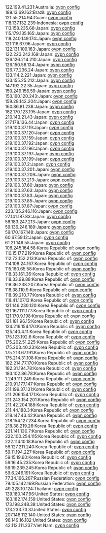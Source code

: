 122.199.41.231:Australia: [ovpn config](vpn/122_199_41_231.ovpn)  
189.13.69.162:Brazil: [ovpn config](vpn/189_13_69_162.ovpn)  
121.55.214.94:Guam: [ovpn config](vpn/121_55_214_94.ovpn)  
118.137.132.239:Indonesia: [ovpn config](vpn/118_137_132_239.ovpn)  
113.158.235.68:Japan: [ovpn config](vpn/113_158_235_68.ovpn)  
115.179.135.165:Japan: [ovpn config](vpn/115_179_135_165.ovpn)  
118.240.149.174:Japan: [ovpn config](vpn/118_240_149_174.ovpn)  
121.116.67.96:Japan: [ovpn config](vpn/121_116_67_96.ovpn)  
122.131.109.163:Japan: [ovpn config](vpn/122_131_109_163.ovpn)  
122.223.242.169:Japan: [ovpn config](vpn/122_223_242_169.ovpn)  
126.126.214.210:Japan: [ovpn config](vpn/126_126_214_210.ovpn)  
126.150.58.134:Japan: [ovpn config](vpn/126_150_58_134.ovpn)  
126.77.236.24:Japan: [ovpn config](vpn/126_77_236_24.ovpn)  
133.114.2.221:Japan: [ovpn config](vpn/133_114_2_221.ovpn)  
133.155.25.212:Japan: [ovpn config](vpn/133_155_25_212.ovpn)  
147.192.22.35:Japan: [ovpn config](vpn/147_192_22_35.ovpn)  
150.249.156.59:Japan: [ovpn config](vpn/150_249_156_59.ovpn)  
153.160.120.243:Japan: [ovpn config](vpn/153_160_120_243.ovpn)  
159.28.142.204:Japan: [ovpn config](vpn/159_28_142_204.ovpn)  
160.86.81.238:Japan: [ovpn config](vpn/160_86_81_238.ovpn)  
182.170.123.195:Japan: [ovpn config](vpn/182_170_123_195.ovpn)  
210.143.21.43:Japan: [ovpn config](vpn/210_143_21_43.ovpn)  
217.178.136.44:Japan: [ovpn config](vpn/217_178_136_44.ovpn)  
219.100.37.119:Japan: [ovpn config](vpn/219_100_37_119.ovpn)  
219.100.37.120:Japan: [ovpn config](vpn/219_100_37_120.ovpn)  
219.100.37.159:Japan: [ovpn config](vpn/219_100_37_159.ovpn)  
219.100.37.192:Japan: [ovpn config](vpn/219_100_37_192.ovpn)  
219.100.37.196:Japan: [ovpn config](vpn/219_100_37_196.ovpn)  
219.100.37.197:Japan: [ovpn config](vpn/219_100_37_197.ovpn)  
219.100.37.199:Japan: [ovpn config](vpn/219_100_37_199.ovpn)  
219.100.37.2:Japan: [ovpn config](vpn/219_100_37_2.ovpn)  
219.100.37.201:Japan: [ovpn config](vpn/219_100_37_201.ovpn)  
219.100.37.209:Japan: [ovpn config](vpn/219_100_37_209.ovpn)  
219.100.37.213:Japan: [ovpn config](vpn/219_100_37_213.ovpn)  
219.100.37.60:Japan: [ovpn config](vpn/219_100_37_60.ovpn)  
219.100.37.63:Japan: [ovpn config](vpn/219_100_37_63.ovpn)  
219.100.37.83:Japan: [ovpn config](vpn/219_100_37_83.ovpn)  
219.100.37.85:Japan: [ovpn config](vpn/219_100_37_85.ovpn)  
219.100.37.87:Japan: [ovpn config](vpn/219_100_37_87.ovpn)  
223.135.246.116:Japan: [ovpn config](vpn/223_135_246_116.ovpn)  
27.141.187.83:Japan: [ovpn config](vpn/27_141_187_83.ovpn)  
58.183.247.213:Japan: [ovpn config](vpn/58_183_247_213.ovpn)  
59.136.246.189:Japan: [ovpn config](vpn/59_136_246_189.ovpn)  
59.170.167.148:Japan: [ovpn config](vpn/59_170_167_148.ovpn)  
60.67.59.12:Japan: [ovpn config](vpn/60_67_59_12.ovpn)  
61.21.149.55:Japan: [ovpn config](vpn/61_21_149_55.ovpn)  
106.245.164.58:Korea Republic of: [ovpn config](vpn/106_245_164_58.ovpn)  
110.15.177.219:Korea Republic of: [ovpn config](vpn/110_15_177_219.ovpn)  
112.72.152.213:Korea Republic of: [ovpn config](vpn/112_72_152_213.ovpn)  
114.108.24.167:Korea Republic of: [ovpn config](vpn/114_108_24_167.ovpn)  
115.160.65.58:Korea Republic of: [ovpn config](vpn/115_160_65_58.ovpn)  
118.33.161.36:Korea Republic of: [ovpn config](vpn/118_33_161_36.ovpn)  
118.33.99.88:Korea Republic of: [ovpn config](vpn/118_33_99_88.ovpn)  
118.36.238.207:Korea Republic of: [ovpn config](vpn/118_36_238_207.ovpn)  
118.38.110.9:Korea Republic of: [ovpn config](vpn/118_38_110_9.ovpn)  
118.39.210.77:Korea Republic of: [ovpn config](vpn/118_39_210_77.ovpn)  
118.41.107.13:Korea Republic of: [ovpn config](vpn/118_41_107_13.ovpn)  
121.146.230.120:Korea Republic of: [ovpn config](vpn/121_146_230_120.ovpn)  
121.167.111.177:Korea Republic of: [ovpn config](vpn/121_167_111_177.ovpn)  
121.170.9.198:Korea Republic of: [ovpn config](vpn/121_170_9_198.ovpn)  
121.181.96.15:Korea Republic of: [ovpn config](vpn/121_181_96_15.ovpn)  
124.216.154.170:Korea Republic of: [ovpn config](vpn/124_216_154_170.ovpn)  
125.140.4.11:Korea Republic of: [ovpn config](vpn/125_140_4_11.ovpn)  
175.123.192.6:Korea Republic of: [ovpn config](vpn/175_123_192_6.ovpn)  
175.202.51.225:Korea Republic of: [ovpn config](vpn/175_202_51_225.ovpn)  
175.203.40.23:Korea Republic of: [ovpn config](vpn/175_203_40_23.ovpn)  
175.213.67.191:Korea Republic of: [ovpn config](vpn/175_213_67_191.ovpn)  
175.214.31.108:Korea Republic of: [ovpn config](vpn/175_214_31_108.ovpn)  
182.214.77.170:Korea Republic of: [ovpn config](vpn/182_214_77_170.ovpn)  
182.31.194.78:Korea Republic of: [ovpn config](vpn/182_31_194_78.ovpn)  
183.102.86.78:Korea Republic of: [ovpn config](vpn/183_102_86_78.ovpn)  
1.249.111.249:Korea Republic of: [ovpn config](vpn/1_249_111_249.ovpn)  
210.91.177.147:Korea Republic of: [ovpn config](vpn/210_91_177_147.ovpn)  
211.199.37.131:Korea Republic of: [ovpn config](vpn/211_199_37_131.ovpn)  
211.206.154.171:Korea Republic of: [ovpn config](vpn/211_206_154_171.ovpn)  
211.243.154.201:Korea Republic of: [ovpn config](vpn/211_243_154_201.ovpn)  
211.42.204.188:Korea Republic of: [ovpn config](vpn/211_42_204_188.ovpn)  
211.44.188.3:Korea Republic of: [ovpn config](vpn/211_44_188_3.ovpn)  
218.147.43.42:Korea Republic of: [ovpn config](vpn/218_147_43_42.ovpn)  
218.154.127.234:Korea Republic of: [ovpn config](vpn/218_154_127_234.ovpn)  
218.38.219.26:Korea Republic of: [ovpn config](vpn/218_38_219_26.ovpn)  
221.141.130.7:Korea Republic of: [ovpn config](vpn/221_141_130_7.ovpn)  
222.100.254.115:Korea Republic of: [ovpn config](vpn/222_100_254_115.ovpn)  
222.114.10.18:Korea Republic of: [ovpn config](vpn/222_114_10_18.ovpn)  
58.127.211.240:Korea Republic of: [ovpn config](vpn/58_127_211_240.ovpn)  
59.11.194.227:Korea Republic of: [ovpn config](vpn/59_11_194_227.ovpn)  
59.15.19.60:Korea Republic of: [ovpn config](vpn/59_15_19_60.ovpn)  
59.16.45.235:Korea Republic of: [ovpn config](vpn/59_16_45_235.ovpn)  
59.19.239.245:Korea Republic of: [ovpn config](vpn/59_19_239_245.ovpn)  
59.6.246.191:Korea Republic of: [ovpn config](vpn/59_6_246_191.ovpn)  
77.34.166.207:Russian Federation: [ovpn config](vpn/77_34_166_207.ovpn)  
79.105.142.169:Russian Federation: [ovpn config](vpn/79_105_142_169.ovpn)  
49.228.10.124:Thailand: [ovpn config](vpn/49_228_10_124.ovpn)  
139.180.147.96:United States: [ovpn config](vpn/139_180_147_96.ovpn)  
163.182.174.159:United States: [ovpn config](vpn/163_182_174_159.ovpn)  
173.198.248.39:United States: [ovpn config](vpn/173_198_248_39.ovpn)  
173.233.73.3:United States: [ovpn config](vpn/173_233_73_3.ovpn)  
207.148.112.140:United States: [ovpn config](vpn/207_148_112_140.ovpn)  
98.149.16.182:United States: [ovpn config](vpn/98_149_16_182.ovpn)  
42.112.111.237:Viet Nam: [ovpn config](vpn/42_112_111_237.ovpn)  
